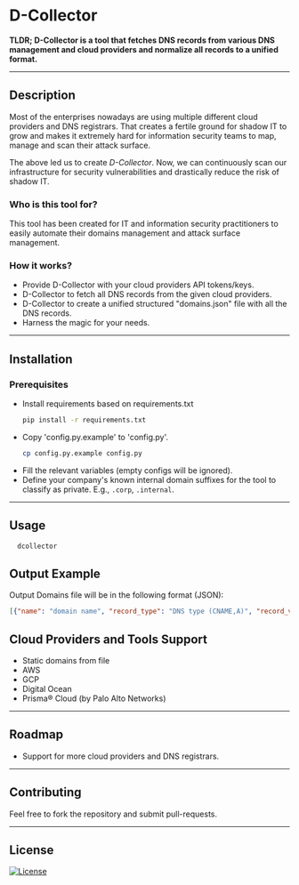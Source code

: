 # D-Collector

**TLDR; D-Collector is a tool that fetches DNS records from various DNS management and cloud providers and
normalize all records to a unified format.**

---

## Description

Most of the enterprises nowadays are using multiple different cloud providers and DNS registrars.
That creates a fertile ground for shadow IT to grow and makes it extremely hard for information security
teams to map, manage and scan their attack surface.

The above led us to create *D-Collector*. Now, we can continuously scan our infrastructure for
security vulnerabilities and drastically reduce the risk of shadow IT.

### Who is this tool for?
This tool has been created for IT and information security practitioners to easily automate their
domains management and attack surface management.

### How it works?

- Provide D-Collector with your cloud providers API tokens/keys.
- D-Collector to fetch all DNS records from the given cloud providers. 
- D-Collector to create a unified structured "domains.json" file with all the DNS records.
- Harness the magic for your needs.

--- 

## Installation
### Prerequisites
- Install requirements based on requirements.txt
  ```bash
  pip install -r requirements.txt
  ```
- Copy 'config.py.example' to 'config.py'.
  ```bash
  cp config.py.example config.py
  ```
- Fill the relevant variables (empty configs will be ignored).
- Define your company's known internal domain suffixes for the tool to classify as private.
  E.g., `.corp`, `.internal`.
  
---

## Usage
```bash
  dcollector
```

## Output Example
Output Domains file will be in the following format (JSON):
```json
[{"name": "domain name", "record_type": "DNS type (CNAME,A)", "record_value": "value (ip,ec2 domain name)", "is_private": "false/true"}]
```

## Cloud Providers and Tools Support
- Static domains from file
- AWS
- GCP
- Digital Ocean
- Prisma® Cloud (by Palo Alto Networks)

---
## Roadmap
- Support for more cloud providers and DNS registrars.

---
## Contributing
Feel free to fork the repository and submit pull-requests.

---
## License

[![License](https://img.shields.io/badge/License-Apache_2.0-blue.svg)](https://opensource.org/licenses/Apache-2.0)
